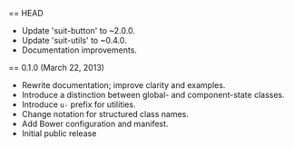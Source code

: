 == HEAD

* Update 'suit-button' to ~2.0.0.
* Update 'suit-utils' to ~0.4.0.
* Documentation improvements.

== 0.1.0 (March 22, 2013)

* Rewrite documentation; improve clarity and examples.
* Introduce a distinction between global- and component-state classes.
* Introduce `u-` prefix for utilities.
* Change notation for structured class names.
* Add Bower configuration and manifest.
* Initial public release
